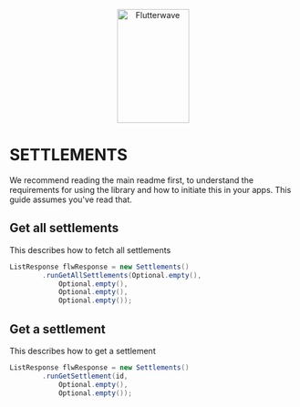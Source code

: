 <p align="center">
    <img title="Flutterwave" height="200" src="https://flutterwave.com/images/logo/full.svg" width="50%"/>
</p>

# SETTLEMENTS

We recommend reading the main readme first, to understand the requirements for using the library and how to initiate this in your apps. This guide assumes you've read that.


## Get all settlements

This describes how to fetch all settlements

```java
ListResponse flwResponse = new Settlements()
        .runGetAllSettlements(Optional.empty(),
            Optional.empty(),
            Optional.empty(),
            Optional.empty());
```

## Get a settlement

This describes how to get a settlement

```java
ListResponse flwResponse = new Settlements()
        .runGetSettlement(id,
            Optional.empty(),
            Optional.empty());
```